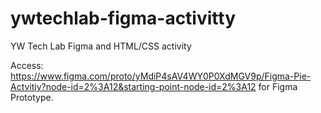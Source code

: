 # ywtechlab-figma-activitty
YW Tech Lab Figma and HTML/CSS activity


Access: https://www.figma.com/proto/yMdiP4sAV4WY0P0XdMGV9p/Figma-Pie-Actvitiy?node-id=2%3A12&starting-point-node-id=2%3A12
for Figma Prototype.


